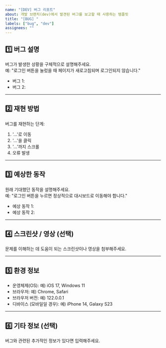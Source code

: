 ```yaml
---
name: "[DEV] 버그 리포트"
about: 개발 브랜치(dev)에서 발견된 버그를 보고할 때 사용하는 템플릿
title: "[BUG] "
labels: ["bug", "dev"]
assignees: ""
---
```


## 1️⃣ 버그 설명  
버그가 발생한 상황을 구체적으로 설명해주세요.  
예: "로그인 버튼을 눌렀을 때 페이지가 새로고침되며 로그인되지 않습니다."

- 버그 1:  
- 버그 2:  

---

## 2️⃣ 재현 방법  
버그를 재현하는 단계:

1. '...'로 이동  
2. '...'을 클릭  
3. '...'까지 스크롤  
4. 오류 발생  

---

## 3️⃣ 예상한 동작  
원래 기대했던 동작을 설명해주세요.  
예: "로그인 버튼을 누르면 정상적으로 대시보드로 이동해야 합니다."

- 예상 동작 1:  
- 예상 동작 2:  

---

## 4️⃣ 스크린샷 / 영상 (선택)  
문제를 이해하는 데 도움이 되는 스크린샷이나 영상을 첨부해주세요.

---

## 5️⃣ 환경 정보

- 운영체제(OS): 예) iOS 17, Windows 11  
- 브라우저: 예) Chrome, Safari  
- 브라우저 버전: 예) 122.0.0.1  
- 디바이스 (모바일일 경우): 예) iPhone 14, Galaxy S23  

---

## 6️⃣ 기타 정보 (선택)  
버그와 관련된 추가적인 정보가 있다면 입력해주세요. 
